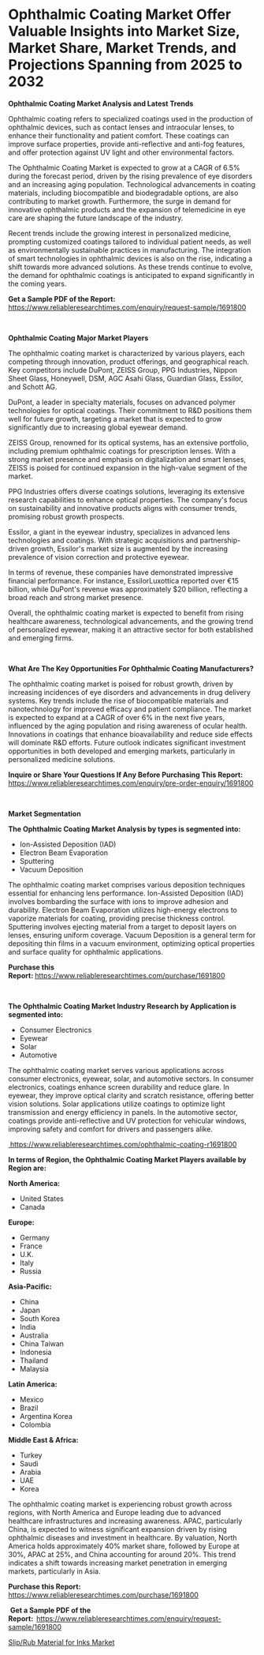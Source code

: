 <p><h1>Ophthalmic Coating Market Offer Valuable Insights into Market Size, Market Share, Market Trends, and Projections Spanning from 2025 to 2032</h1></p><p><strong>Ophthalmic Coating Market Analysis and Latest Trends</strong></p>
<p><p>Ophthalmic coating refers to specialized coatings used in the production of ophthalmic devices, such as contact lenses and intraocular lenses, to enhance their functionality and patient comfort. These coatings can improve surface properties, provide anti-reflective and anti-fog features, and offer protection against UV light and other environmental factors. </p><p>The Ophthalmic Coating Market is expected to grow at a CAGR of 6.5% during the forecast period, driven by the rising prevalence of eye disorders and an increasing aging population. Technological advancements in coating materials, including biocompatible and biodegradable options, are also contributing to market growth. Furthermore, the surge in demand for innovative ophthalmic products and the expansion of telemedicine in eye care are shaping the future landscape of the industry.</p><p>Recent trends include the growing interest in personalized medicine, prompting customized coatings tailored to individual patient needs, as well as environmentally sustainable practices in manufacturing. The integration of smart technologies in ophthalmic devices is also on the rise, indicating a shift towards more advanced solutions. As these trends continue to evolve, the demand for ophthalmic coatings is anticipated to expand significantly in the coming years.</p></p>
<p><strong>Get a Sample PDF of the Report:&nbsp;</strong> <a href="https://www.reliableresearchtimes.com/enquiry/request-sample/1691800?utm_campaign=3315&utm_medium=2&utm_source=Github&utm_content=ia&utm_term=27032025&utm_id=ophthalmic-coating">https://www.reliableresearchtimes.com/enquiry/request-sample/1691800</a></p>
<p>&nbsp;</p>
<p><strong>Ophthalmic Coating Major Market Players</strong></p>
<p><p>The ophthalmic coating market is characterized by various players, each competing through innovation, product offerings, and geographical reach. Key competitors include DuPont, ZEISS Group, PPG Industries, Nippon Sheet Glass, Honeywell, DSM, AGC Asahi Glass, Guardian Glass, Essilor, and Schott AG.</p><p>DuPont, a leader in specialty materials, focuses on advanced polymer technologies for optical coatings. Their commitment to R&D positions them well for future growth, targeting a market that is expected to grow significantly due to increasing global eyewear demand. </p><p>ZEISS Group, renowned for its optical systems, has an extensive portfolio, including premium ophthalmic coatings for prescription lenses. With a strong market presence and emphasis on digitalization and smart lenses, ZEISS is poised for continued expansion in the high-value segment of the market.</p><p>PPG Industries offers diverse coatings solutions, leveraging its extensive research capabilities to enhance optical properties. The company's focus on sustainability and innovative products aligns with consumer trends, promising robust growth prospects.</p><p>Essilor, a giant in the eyewear industry, specializes in advanced lens technologies and coatings. With strategic acquisitions and partnership-driven growth, Essilor's market size is augmented by the increasing prevalence of vision correction and protective eyewear.</p><p>In terms of revenue, these companies have demonstrated impressive financial performance. For instance, EssilorLuxottica reported over €15 billion, while DuPont's revenue was approximately $20 billion, reflecting a broad reach and strong market presence.</p><p>Overall, the ophthalmic coating market is expected to benefit from rising healthcare awareness, technological advancements, and the growing trend of personalized eyewear, making it an attractive sector for both established and emerging firms.</p></p>
<p>&nbsp;</p>
<p><strong>What Are The Key Opportunities For Ophthalmic Coating Manufacturers?</strong></p>
<p><p>The ophthalmic coating market is poised for robust growth, driven by increasing incidences of eye disorders and advancements in drug delivery systems. Key trends include the rise of biocompatible materials and nanotechnology for improved efficacy and patient compliance. The market is expected to expand at a CAGR of over 6% in the next five years, influenced by the aging population and rising awareness of ocular health. Innovations in coatings that enhance bioavailability and reduce side effects will dominate R&D efforts. Future outlook indicates significant investment opportunities in both developed and emerging markets, particularly in personalized medicine solutions.</p></p>
<p><strong>Inquire or Share Your Questions If Any Before Purchasing This Report:</strong> <a href="https://www.reliableresearchtimes.com/enquiry/pre-order-enquiry/1691800?utm_campaign=3315&utm_medium=2&utm_source=Github&utm_content=ia&utm_term=27032025&utm_id=ophthalmic-coating">https://www.reliableresearchtimes.com/enquiry/pre-order-enquiry/1691800</a></p>
<p>&nbsp;</p>
<p><strong>Market Segmentation</strong></p>
<p><strong>The Ophthalmic Coating Market Analysis by types is segmented into:</strong></p>
<p><ul><li>Ion-Assisted Deposition (IAD)</li><li>Electron Beam Evaporation</li><li>Sputtering</li><li>Vacuum Deposition</li></ul></p>
<p><p>The ophthalmic coating market comprises various deposition techniques essential for enhancing lens performance. Ion-Assisted Deposition (IAD) involves bombarding the surface with ions to improve adhesion and durability. Electron Beam Evaporation utilizes high-energy electrons to vaporize materials for coating, providing precise thickness control. Sputtering involves ejecting material from a target to deposit layers on lenses, ensuring uniform coverage. Vacuum Deposition is a general term for depositing thin films in a vacuum environment, optimizing optical properties and surface quality for ophthalmic applications.</p></p>
<p><strong>Purchase this Report:&nbsp;</strong><a href="https://www.reliableresearchtimes.com/purchase/1691800?utm_campaign=3315&utm_medium=2&utm_source=Github&utm_content=ia&utm_term=27032025&utm_id=ophthalmic-coating">https://www.reliableresearchtimes.com/purchase/1691800</a></p>
<p>&nbsp;</p>
<p><strong>The Ophthalmic Coating Market Industry Research by Application is segmented into:</strong></p>
<p><ul><li>Consumer Electronics</li><li>Eyewear</li><li>Solar</li><li>Automotive</li></ul></p>
<p><p>The ophthalmic coating market serves various applications across consumer electronics, eyewear, solar, and automotive sectors. In consumer electronics, coatings enhance screen durability and reduce glare. In eyewear, they improve optical clarity and scratch resistance, offering better vision solutions. Solar applications utilize coatings to optimize light transmission and energy efficiency in panels. In the automotive sector, coatings provide anti-reflective and UV protection for vehicular windows, improving safety and comfort for drivers and passengers alike.</p></p>
<p><a href="https://www.reliableresearchtimes.com/ophthalmic-coating-r1691800?utm_campaign=3315&utm_medium=2&utm_source=Github&utm_content=ia&utm_term=27032025&utm_id=ophthalmic-coating">&nbsp;https://www.reliableresearchtimes.com/ophthalmic-coating-r1691800</a></p>
<p><strong>In terms of Region, the Ophthalmic Coating Market Players available by Region are:</strong></p>
<p>
    <p> <strong> North America: </strong>
        <ul>
            <li>United States</li>
            <li>Canada</li>
        </ul>
        </p> 
    <p> <strong> Europe: </strong>
        <ul>
            <li>Germany</li>
            <li>France</li>
            <li>U.K.</li>
            <li>Italy</li>
            <li>Russia</li>
        </ul>
        </p> 
    <p> <strong> Asia-Pacific: </strong>
        <ul>
            <li>China</li>
            <li>Japan</li>
            <li>South Korea</li>
            <li>India</li>
            <li>Australia</li>
            <li>China Taiwan</li>
            <li>Indonesia</li>
            <li>Thailand</li>
            <li>Malaysia</li>
        </ul>
        </p> 
    <p> <strong> Latin America: </strong>
        <ul>
            <li>Mexico</li>
            <li>Brazil</li>
            <li>Argentina Korea</li>
            <li>Colombia</li>
        </ul>
        </p> 
    <p> <strong> Middle East & Africa: </strong>
        <ul>
            <li>Turkey</li>
            <li>Saudi</li>
            <li>Arabia</li>
            <li>UAE</li>
            <li>Korea</li>
        </ul>
    </p>
    </p>
<p><p>The ophthalmic coating market is experiencing robust growth across regions, with North America and Europe leading due to advanced healthcare infrastructures and increasing awareness. APAC, particularly China, is expected to witness significant expansion driven by rising ophthalmic diseases and investment in healthcare. By valuation, North America holds approximately 40% market share, followed by Europe at 30%, APAC at 25%, and China accounting for around 20%. This trend indicates a shift towards increasing market penetration in emerging markets, particularly in Asia.</p></p>
<p><strong>Purchase this Report: </strong><a href="https://www.reliableresearchtimes.com/purchase/1691800?utm_campaign=3315&utm_medium=2&utm_source=Github&utm_content=ia&utm_term=27032025&utm_id=ophthalmic-coating">https://www.reliableresearchtimes.com/purchase/1691800</a></p>
<p>&nbsp;<strong>Get a Sample PDF of the Report:&nbsp;&nbsp;</strong><a href="https://www.reliableresearchtimes.com/enquiry/request-sample/1691800?utm_campaign=3315&utm_medium=2&utm_source=Github&utm_content=ia&utm_term=27032025&utm_id=ophthalmic-coating">https://www.reliableresearchtimes.com/enquiry/request-sample/1691800</a></p>
<p><strong></strong></p>
<p><p><a href="https://github.com/sderolza/Market-Research-Report-List-1/blob/main/sliprub-material-for-inks-market.md?utm_campaign=3315&utm_medium=2&utm_source=Github&utm_content=ia&utm_term=27032025&utm_id=ophthalmic-coating">Slip/Rub Material for Inks Market</a></p></p>